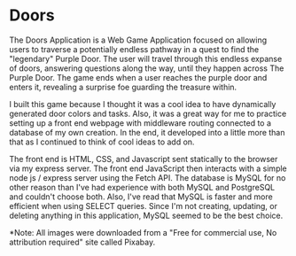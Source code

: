 # Doors

  The Doors Application is a Web Game Application focused on allowing users to traverse a potentially endless pathway in a quest to find the "legendary" Purple Door.  The user will travel through this endless expanse of doors, answering questions along the way, until they happen across The Purple Door.  The game ends when a user reaches the purple door and enters it, revealing a surprise foe guarding the treasure within.

  I built this game because I thought it was a cool idea to have dynamically generated door colors and tasks.  Also, it was a great way for me to practice setting up a front end webpage with middleware routing connected to a database of my own creation.  In the end, it developed into a little more than that as I continued to think of cool ideas to add on.

  The front end is HTML, CSS, and Javascript sent statically to the browser via my express server. The front end JavaScript then interacts with a simple node js / express server using the Fetch API.  The database is MySQL for no other reason than I've had experience with both MySQL and PostgreSQL and couldn't choose both.  Also, I've read that MySQL is faster and more efficient when using SELECT queries.  Since I'm not creating, updating, or deleting anything in this application, MySQL seemed to be the best choice.

  *Note: All images were downloaded from a "Free for commercial use, No attribution required" site called Pixabay.
